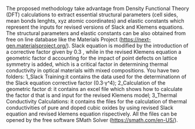 The proposed methodology take advantage from Density Functional Theory (DFT) calculations to extract essential structural parameters (cell sides, mean bonds lenghts, xyz atomic coordinates) and elastic constants which represent the inputs for revised versions of Slack and Klemens equations. The structural parameters and elastic constants can be also obtained from free on line database like the Materials Project (https://next-gen.materialsproject.org/).
Slack equation is modified by the introduction of a corrective factor given by 0.3 , while in the revised Klemens equation a geometric factor d accounting for the impact of point defects on lattice symmetry is added, which is a critical factor in determining thermal conductivity in optical materials with mixed compositions.
You have two folders:
1_Slack Training:it contains the data used for the determinationn of the Slack equation corrective factor (0.3·γ^4);
2_Calculation of the geometric factor d: it contains an excel file which shows how to calculate the factor d that is and input for the revised Klemens model;
3_Thermal Conductivity Calculations: it contains the files for the calculation of thermal conductivities of pure and doped cubic oxides 
by using revised Slack equation and revised klemens equation rispectively.
All the files can be opened by the free software SMath Solver (https://smath.com/en-US/).
